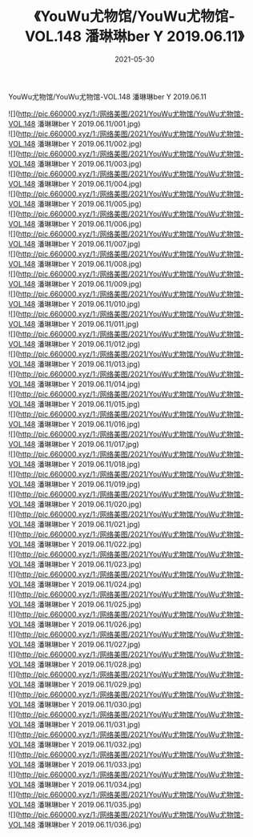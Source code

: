 ﻿---
layout: post
title:  《YouWu尤物馆/YouWu尤物馆-VOL.148 潘琳琳ber Y 2019.06.11》
date:   2021-05-30
img: http://pic.660000.xyz/1:/网络美图/2021/YouWu尤物馆/YouWu尤物馆-VOL.148 潘琳琳ber Y 2019.06.11/000.jpg
categories: [美女, 清纯, 唯美]
---

YouWu尤物馆/YouWu尤物馆-VOL.148 潘琳琳ber Y 2019.06.11

 ![](http://pic.660000.xyz/1:/网络美图/2021/YouWu尤物馆/YouWu尤物馆-VOL.148 潘琳琳ber Y 2019.06.11/001.jpg) <br>![](http://pic.660000.xyz/1:/网络美图/2021/YouWu尤物馆/YouWu尤物馆-VOL.148 潘琳琳ber Y 2019.06.11/002.jpg) <br>![](http://pic.660000.xyz/1:/网络美图/2021/YouWu尤物馆/YouWu尤物馆-VOL.148 潘琳琳ber Y 2019.06.11/003.jpg) <br>![](http://pic.660000.xyz/1:/网络美图/2021/YouWu尤物馆/YouWu尤物馆-VOL.148 潘琳琳ber Y 2019.06.11/004.jpg) <br>![](http://pic.660000.xyz/1:/网络美图/2021/YouWu尤物馆/YouWu尤物馆-VOL.148 潘琳琳ber Y 2019.06.11/005.jpg) <br>![](http://pic.660000.xyz/1:/网络美图/2021/YouWu尤物馆/YouWu尤物馆-VOL.148 潘琳琳ber Y 2019.06.11/006.jpg) <br>![](http://pic.660000.xyz/1:/网络美图/2021/YouWu尤物馆/YouWu尤物馆-VOL.148 潘琳琳ber Y 2019.06.11/007.jpg) <br>![](http://pic.660000.xyz/1:/网络美图/2021/YouWu尤物馆/YouWu尤物馆-VOL.148 潘琳琳ber Y 2019.06.11/008.jpg) <br>![](http://pic.660000.xyz/1:/网络美图/2021/YouWu尤物馆/YouWu尤物馆-VOL.148 潘琳琳ber Y 2019.06.11/009.jpg) <br>![](http://pic.660000.xyz/1:/网络美图/2021/YouWu尤物馆/YouWu尤物馆-VOL.148 潘琳琳ber Y 2019.06.11/010.jpg) <br>![](http://pic.660000.xyz/1:/网络美图/2021/YouWu尤物馆/YouWu尤物馆-VOL.148 潘琳琳ber Y 2019.06.11/011.jpg) <br>![](http://pic.660000.xyz/1:/网络美图/2021/YouWu尤物馆/YouWu尤物馆-VOL.148 潘琳琳ber Y 2019.06.11/012.jpg) <br>![](http://pic.660000.xyz/1:/网络美图/2021/YouWu尤物馆/YouWu尤物馆-VOL.148 潘琳琳ber Y 2019.06.11/013.jpg) <br>![](http://pic.660000.xyz/1:/网络美图/2021/YouWu尤物馆/YouWu尤物馆-VOL.148 潘琳琳ber Y 2019.06.11/014.jpg) <br>![](http://pic.660000.xyz/1:/网络美图/2021/YouWu尤物馆/YouWu尤物馆-VOL.148 潘琳琳ber Y 2019.06.11/015.jpg) <br>![](http://pic.660000.xyz/1:/网络美图/2021/YouWu尤物馆/YouWu尤物馆-VOL.148 潘琳琳ber Y 2019.06.11/016.jpg) <br>![](http://pic.660000.xyz/1:/网络美图/2021/YouWu尤物馆/YouWu尤物馆-VOL.148 潘琳琳ber Y 2019.06.11/017.jpg) <br>![](http://pic.660000.xyz/1:/网络美图/2021/YouWu尤物馆/YouWu尤物馆-VOL.148 潘琳琳ber Y 2019.06.11/018.jpg) <br>![](http://pic.660000.xyz/1:/网络美图/2021/YouWu尤物馆/YouWu尤物馆-VOL.148 潘琳琳ber Y 2019.06.11/019.jpg) <br>![](http://pic.660000.xyz/1:/网络美图/2021/YouWu尤物馆/YouWu尤物馆-VOL.148 潘琳琳ber Y 2019.06.11/020.jpg) <br>![](http://pic.660000.xyz/1:/网络美图/2021/YouWu尤物馆/YouWu尤物馆-VOL.148 潘琳琳ber Y 2019.06.11/021.jpg) <br>![](http://pic.660000.xyz/1:/网络美图/2021/YouWu尤物馆/YouWu尤物馆-VOL.148 潘琳琳ber Y 2019.06.11/022.jpg) <br>![](http://pic.660000.xyz/1:/网络美图/2021/YouWu尤物馆/YouWu尤物馆-VOL.148 潘琳琳ber Y 2019.06.11/023.jpg) <br>![](http://pic.660000.xyz/1:/网络美图/2021/YouWu尤物馆/YouWu尤物馆-VOL.148 潘琳琳ber Y 2019.06.11/024.jpg) <br>![](http://pic.660000.xyz/1:/网络美图/2021/YouWu尤物馆/YouWu尤物馆-VOL.148 潘琳琳ber Y 2019.06.11/025.jpg) <br>![](http://pic.660000.xyz/1:/网络美图/2021/YouWu尤物馆/YouWu尤物馆-VOL.148 潘琳琳ber Y 2019.06.11/026.jpg) <br>![](http://pic.660000.xyz/1:/网络美图/2021/YouWu尤物馆/YouWu尤物馆-VOL.148 潘琳琳ber Y 2019.06.11/027.jpg) <br>![](http://pic.660000.xyz/1:/网络美图/2021/YouWu尤物馆/YouWu尤物馆-VOL.148 潘琳琳ber Y 2019.06.11/028.jpg) <br>![](http://pic.660000.xyz/1:/网络美图/2021/YouWu尤物馆/YouWu尤物馆-VOL.148 潘琳琳ber Y 2019.06.11/029.jpg) <br>![](http://pic.660000.xyz/1:/网络美图/2021/YouWu尤物馆/YouWu尤物馆-VOL.148 潘琳琳ber Y 2019.06.11/030.jpg) <br>![](http://pic.660000.xyz/1:/网络美图/2021/YouWu尤物馆/YouWu尤物馆-VOL.148 潘琳琳ber Y 2019.06.11/031.jpg) <br>![](http://pic.660000.xyz/1:/网络美图/2021/YouWu尤物馆/YouWu尤物馆-VOL.148 潘琳琳ber Y 2019.06.11/032.jpg) <br>![](http://pic.660000.xyz/1:/网络美图/2021/YouWu尤物馆/YouWu尤物馆-VOL.148 潘琳琳ber Y 2019.06.11/033.jpg) <br>![](http://pic.660000.xyz/1:/网络美图/2021/YouWu尤物馆/YouWu尤物馆-VOL.148 潘琳琳ber Y 2019.06.11/034.jpg) <br>![](http://pic.660000.xyz/1:/网络美图/2021/YouWu尤物馆/YouWu尤物馆-VOL.148 潘琳琳ber Y 2019.06.11/035.jpg) <br>![](http://pic.660000.xyz/1:/网络美图/2021/YouWu尤物馆/YouWu尤物馆-VOL.148 潘琳琳ber Y 2019.06.11/036.jpg) <br>